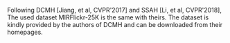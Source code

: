 Following DCMH [Jiang, et al, CVPR'2017] and SSAH [Li, et al, CVPR'2018], The used dataset MIRFlickr-25K is the same with theirs. The dataset is kindly provided by the authors of DCMH and can be downloaded from their homepages. 
